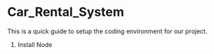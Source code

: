 # Car_Rental_System

This is a quick guide to setup the coding environment for our project.

1. Install Node